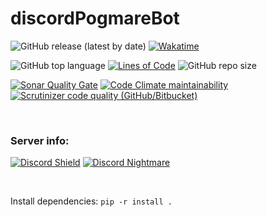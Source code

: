 # discordPogmareBot

![GitHub release (latest by date)](https://img.shields.io/github/v/release/BonHowi/discordPogmareBot)
[![Wakatime](https://wakatime.com/badge/github/BonHowi/discordPogmareBot.svg)](https://wakatime.com/badge/github/BonHowi/discordPogmareBot)

![GitHub top language](https://img.shields.io/github/languages/top/BonHowi/discordPogmareBot) 
[![Lines of Code](https://tokei.rs/b1/github/BonHowi/discordPogmareBot?category=code)](https://github.com/BonHowi/discordPogmareBot)
![GitHub repo size](https://img.shields.io/github/repo-size/BonHowi/discordPogmareBot)

[![Sonar Quality Gate](https://img.shields.io/sonar/quality_gate/BonHowi_discordPogmareBot?server=https%3A%2F%2Fsonarcloud.io)](https://sonarcloud.io/dashboard?id=BonHowi_discordPogmareBot)
[![Code Climate maintainability](https://img.shields.io/codeclimate/maintainability/BonHowi/discordPogmareBot)](https://codeclimate.com/github/BonHowi/discordPogmareBot/maintainability)
[![Scrutinizer code quality (GitHub/Bitbucket)](https://img.shields.io/scrutinizer/quality/g/BonHowi/discordPogmareBot)](https://scrutinizer-ci.com/g/BonHowi/discordPogmareBot/reports/)



<br />

### Server info:   
[![Discord Shield](https://discordapp.com/api/guilds/871434324023599155/widget.png?style=shield)](https://discord.gg/Kt35Jtc5nT)
[![Discord Nightmare](https://img.shields.io/badge/Nightmare%20killed-no-red)](https://discord.gg/Kt35Jtc5nT)


<br />

 
Install dependencies:
`pip -r install .`

